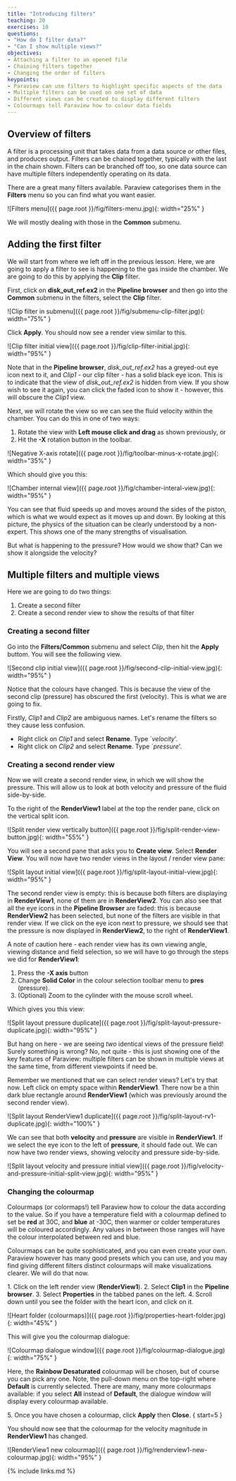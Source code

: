```yaml
---
title: "Introducing filters"
teaching: 20
exercises: 10
questions:
- "How do I filter data?"
- "Can I show multiple views?"
objectives:
- Attaching a filter to an opened file
- Chaining filters together
- Changing the order of filters
keypoints:
- Paraview can use filters to highlight specific aspects of the data
- Multiple filters can be used on one set of data
- Different views can be created to display different filters
- Colourmaps tell Paraview how to colour data fields
---
```


## Overview of filters

A filter is a processing unit that takes data from a data source or other
files, and produces output. Filters can be chained together, typically
with the last in the chain shown. Filters can be branched off too, so one
data source can have multiple filters independently operating on its data.

There are a great many filters available. Paraview categorises them in the
**Filters** menu so you can find what you want easier.

![Filters menu]({{ page.root }}/fig/filters-menu.jpg){: width="25%" }

We will mostly dealing with those in the **Common** submenu.

## Adding the first filter

We will start from where we left off in the previous lesson. Here, we are
going to apply a filter to see is happening to the gas inside the chamber.
We are going to do this by applying the **Clip** filter.

First, click on **disk_out_ref.ex2** in the **Pipeline browser** and then
go into the **Common** submenu in the filters, select the **Clip** filter.

![Clip filter in submenu]({{ page.root }}/fig/submenu-clip-filter.jpg){: width="75%" }

Click **Apply**. You should now see a render view similar to this.

![Clip filter initial view]({{ page.root }}/fig/clip-filter-initial.jpg){: width="95%" }

Note that in the **Pipeline browser**, *disk_out_ref.ex2* has a greyed-out
eye icon next to it, and *Clip1* - our clip filter - has a solid black
eye icon. This is to indicate that the view of *disk_out_ref.ex2* is hidden
from view. If you show wish to see it again, you can click the faded icon
to show it - however, this will obscure the *Clip1* view.

Next, we will rotate the view so we can see the fluid velocity within the
chamber. You can do this in one of two ways:

1. Rotate the view with **Left mouse click and drag** as shown previously, or
2. Hit the **-X** rotation button in the toolbar.

![Negative X-axis rotate]({{ page.root }}/fig/toolbar-minus-x-rotate.jpg){: width="35%" }

Which should give you this:

![Chamber internal view]({{ page.root }}/fig/chamber-interal-view.jpg){: width="95%" }

You can see that fluid speeds up and moves around the sides of the piston,
which is what we would expect as it moves up and down. By looking at this
picture, the physics of the situation can be clearly understood by a
non-expert. This shows one of the many strengths of visualisation.


But what is happening to the pressure? How would we show that? Can we show
it alongside the velocity?


## Multiple filters and multiple views

Here we are going to do two things:
1. Create a second filter
2. Create a second render view to show the results of that filter


### Creating a second filter

Go into the **Filters/Common** submenu and select *Clip*, then hit the
**Apply** buttom. You will see the following view.

![Second clip initial view]({{ page.root }}/fig/second-clip-initial-view.jpg){: width="95%" }


Notice that the colours have changed. This is because the view of the second
clip (pressure) has obscured the first (velocity). This is what we are going
to fix.

Firstly, *Clip1* and *Clip2* are ambiguous names. Let's rename the filters
so they cause less confusion.

- Right click on *Clip1* and select **Rename**. Type `*velocity*'.
- Right click on *Clip2* and select **Rename**. Type `*pressure*'.


### Creating a second render view

Now we will create a second render view, in which we will show the pressure.
This will allow us to look at both velocity and pressure of the fluid
side-by-side.

To the right of the **RenderView1** label at the top the render pane,
click on the vertical split icon.

![Split render view vertically button]({{ page.root }}/fig/split-render-view-button.jpg){: width="55%" }

You will see a second pane that asks you to **Create view**. Select **Render
View**. You will now have two render views in the layout / render view pane:

![Split layout initial view]({{ page.root }}/fig/split-layout-initial-view.jpg){: width="95%" }

The second render view is empty: this is because both filters are displaying
in **RenderView1**, none of them are in **RenderView2**. You can also see
that all the eye icons in the **Pipeline Browser** are faded: this is because
**RenderView2** has been selected, but none of the filters are visible in
that render view. If we click on the eye icon next to pressure, we
should see that the pressure is now displayed in **RenderView2**, to the
right of **RenderView1**.

A note of caution here - each render view has its own viewing angle, viewing
distance and field selection, so we will have to go through the steps
we did for **RenderView1**:

1. Press the **-X axis** button
2. Change **Solid Color** in the colour selection toolbar menu to **pres**
(pressure).
3. (Optional) Zoom to the cylinder with the mouse scroll wheel.

Which gives you this view:

![Split layout pressure duplicate]({{ page.root }}/fig/split-layout-pressure-duplicate.jpg){: width="95%" }


But hang on here - we are seeing *two* identical views of the pressure field!
Surely something is wrong? No, not quite - this is just showing one of the
key features of Paraview: multiple filters can be shown in multiple views
at the same time, from different viewpoints if need be.

Remember we mentioned that we can select render views? Let's try that now.
Left click on empty space within **RenderView1**. There now be a thin dark
blue rectangle around **RenderView1** (which was previously around the
second render view).

![Split layout RenderView1 duplicate]({{ page.root }}/fig/split-layout-rv1-duplicate.jpg){: width="100%" }

We can see that both **velocity** and **pressure** are visible in
**RenderView1**. If we select the eye icon to the left of **pressure**, it
should fade out. We can now have two render views, showing velocity and
pressure side-by-side.

![Split layout velocity and pressure initial view]({{ page.root }}/fig/velocity-and-pressure-initial-split-view.jpg){: width="95%" }

### Changing the colourmap

Colourmaps (or colormaps!) tell Paraview how to colour the data according to
the value. So if you have a temperature field with a colourmap defined to
set be **red** at 30C, and **blue** at -30C, then warmer or colder temperatures
will be coloured accordingly. Any values in between those ranges will have
the colour interpolated between red and blue.

Colourmaps can be quite sophisticated, and you can even create your own.
Paraview however has many good presets which you can use, and you may find
giving different filters distinct colourmaps will make visualizations clearer.
We will do that now.

1\. Click on the left render view (**RenderView1**).
2\. Select **Clip1** in the **Pipeline browser**.
3\. Select **Properties** in the tabbed panes on the left.
4\. Scroll down until you see the folder with the heart icon, and click on it.

![Heart folder (colourmaps)]({{ page.root }}/fig/properties-heart-folder.jpg){: width="45%" }

This will give you the colourmap dialogue:

![Colourmap dialogue window]({{ page.root }}/fig/colourmap-dialogue.jpg){: width="75%" }

Here, the **Rainbow Desaturated** colourmap will be chosen, but of course you
can pick any one. Note, the pull-down menu on the top-right where **Default**
is currently selected. There are many, many more colourmaps available: if you
select **All** instead of **Default**, the dialogue window will display
every colourmap available.

5\. Once you have chosen a colourmap, click **Apply** then **Close**. { start=5 }

You should now see that the colourmap for the velocity magnitude in
**RenderView1** has changed.

![RenderView1 new colourmap]({{ page.root }}/fig/renderview1-new-colourmap.jpg){: width="95%" }


{% include links.md %}
